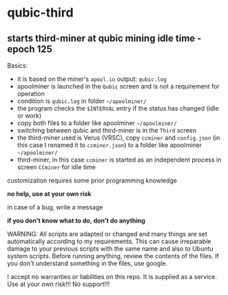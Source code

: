 # qubic-third
## starts third-miner at qubic mining idle time - epoch 125
Basics:
- it is based on the miner's `apool.io` output: `qubic.log`
- apoolminer is launched in the `Qubic` screen and is not a requirement for operation
- condition is `qubic.log` in folder `~/apoolminer/`
- the program checks the `$INTERVAL` entry if the status has changed (idle or work)
- copy both files to a folder like apoolminer `~/apoolminer/`
- switching between qubic and third-miner is in the `Third` screen
- the third-miner used is Verus (VRSC), copy `ccminer` and `config.json` (in this case I renamed it to `ccminer.json`) to a folder like apoolminer `~/apoolminer/`
- third-miner, in this case `ccminer` is started as an independent process in screen `CCminer` for idle time

customization requires some prior programming knowledge

**no help, use at your own risk**

in case of a bug, write a message

**if you don't know what to do, don't do anything**

WARNING: All scripts are adapted or changed and many things are set automatically according to my requirements. This can cause irreparable damage to your previous scripts with the same name and also to Ubuntu system scripts. Before running anything, review the contents of the files. If you don't understand something in the files, use google.

I accept no warranties or liabilities on this repo. It is supplied as a service.
Use at your own risk!!! No support!!!

